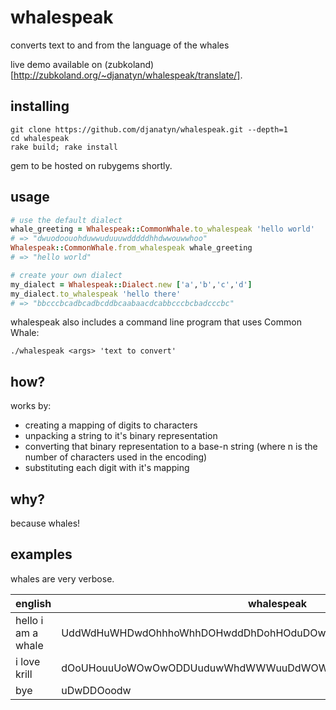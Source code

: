 # whalespeak
converts text to and from the language of the whales

live demo available on (zubkoland)[http://zubkoland.org/~djanatyn/whalespeak/translate/].

## installing
```
git clone https://github.com/djanatyn/whalespeak.git --depth=1
cd whalespeak
rake build; rake install
```

gem to be hosted on rubygems shortly.

## usage
```ruby
# use the default dialect
whale_greeting = Whalespeak::CommonWhale.to_whalespeak 'hello world'
# => "dwuodoouohduwwuduuuwdddddhhdwwouwwhoo"
Whalespeak::CommonWhale.from_whalespeak whale_greeting
# => "hello world"

# create your own dialect
my_dialect = Whalespeak::Dialect.new ['a','b','c','d']
my_dialect.to_whalespeak 'hello there' 
# => "bbcccbcadbcadbcddbcaabaacdcabbcccbcbadcccbc"

```

whalespeak also includes a command line program that uses Common Whale:
```
./whalespeak <args> 'text to convert'
```

## how?

works by:
- creating a mapping of digits to characters
- unpacking a string to it's binary representation
- converting that binary representation to a base-n string (where n is the number of characters used in the encoding)
- substituting each digit with it's mapping

## why?

because whales!

## examples
whales are very verbose.

english | whalespeak
--------|-----------
hello i am a whale | UddWdHuWHDwdOhhhoWhhDOHwddDhDohHOduDOwuoOwhOOdWdUHwhHddWWUHOu
i love krill | dOoUHouuUoWOwOwODDUuduwWhdWWWuuDdWOWUdHDOW
bye | uDwDDOoodw
